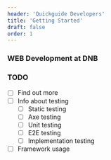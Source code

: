 ```yaml
---
header: 'Quickguide Developers'
title: 'Getting Started'
draft: false
order: 1
---
```


### WEB Development at DNB

### TODO

- [ ] Find out more
- [ ] Info about testing
  - [ ] Static testing
  - [ ] Axe testing
  - [ ] Unit testing
  - [ ] E2E testing
  - [ ] Implementation testing
- [ ] Framework usage
